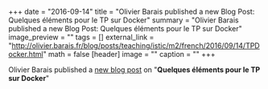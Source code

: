+++
date = "2016-09-14"
title = "Olivier Barais published a new Blog Post: Quelques éléments pour le TP sur Docker"
summary = "Olivier Barais published a new Blog Post: Quelques éléments pour le TP sur Docker"
image_preview = ""
tags = []
external_link = "http://olivier.barais.fr/blog/posts/teaching/istic/m2/french/2016/09/14/TPDocker.html"
math = false
[header]
image = ""
caption = ""
+++


Olivier Barais published a [new blog post](http://olivier.barais.fr/blog/posts/teaching/istic/m2/french/2016/09/14/TPDocker.html) on "**Quelques éléments pour le TP sur Docker**"
